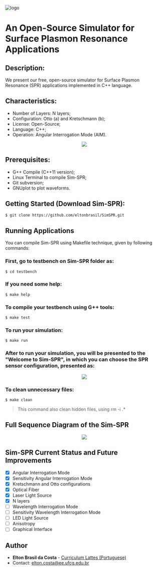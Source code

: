 ![logo](https://user-images.githubusercontent.com/25873978/47947397-7c18f200-defa-11e8-9943-9d10470bd2b9.png)

# An Open-Source Simulator for Surface Plasmon Resonance Applications
## Description:

We present our free, open-source simulator for Surface Plasmon Resonance (SPR) applications implemented in C++ language.

## Characteristics:

* Number of Layers: N layers;
* Configuration: Otto (a) and Kretschmann (b);
* License: Open-Source;
* Language: C++;
* Operation: Angular Interrogation Mode (AIM).

<p align="center">
  <img src="https://user-images.githubusercontent.com/25873978/51500991-58f23600-1db7-11e9-98a1-1cbae5c7e811.png">
</p>

## Prerequisites:

* G++ Compile (C++11 version);
* Linux Terminal to compile Sim-SPR;
* Git subversion;
* GNUplot to plot waveforms.

## Getting Started (Download Sim-SPR):
```
$ git clone https://github.com/eltonbrasil/SimSPR.git 
```

## Running Applications

You can compile Sim-SPR using Makefile technique, given by following commands:

### First, go to testbench on Sim-SPR folder as:
```
$ cd testbench
```
### If you need some help:
```
$ make help
```
### To compile your testbench using G++ tools:
```
$ make test
```
### To run your simulation:
```
$ make run
```
### After to run your simulation, you will be presented to the "Welcome to Sim-SPR", in which you can choose the SPR sensor configuration, presented as:

<p align="center">
  <img src="https://user-images.githubusercontent.com/25873978/55974570-efffb900-5c55-11e9-9978-1d02ba00ec02.png">
</p>

### To clean unnecessary files:
```
$ make clean
```
> This command also clean hidden files, using rm -i .*

## Full Sequence Diagram of the Sim-SPR

<p align="center">
  <img src="https://user-images.githubusercontent.com/25873978/55831486-31228c80-5ae1-11e9-8c0c-e1b13339d84a.png">
</p>

## Sim-SPR Current Status and Future Improvements

- [x] Angular Interrogation Mode
- [x] Sensitivity Angular Interrogation Mode
- [x] Kretschmann and Otto configurations
- [X] Optical Fiber
- [x] Laser Light Source
- [x] N layers
- [ ] Wavelength Interrogation Mode
- [ ] Sensitivity Wavelength Interrogation Mode
- [ ] LED Light Source
- [ ] Anisotropy
- [ ] Graphical Interface

## Author

* **Elton Brasil da Costa** - [Curriculum Lattes (Portuguese)](http://buscatextual.cnpq.br/buscatextual/visualizacv.do?id=K4459901A6)
* Contact: elton.costa@ee.ufcg.edu.br

